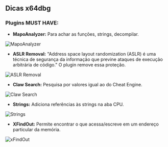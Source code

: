 ## Dicas x64dbg

### Plugins MUST HAVE:

- **MapoAnalyzer:** Para achar as funções, strings, decompilar.  

![MapoAnalyzer]( link )

- **ASLR Removal:**	"Address space layout randomization (ASLR) é uma técnica de segurança da informação que previne ataques de execução arbitrária de código." O plugin remove essa proteção. 
 
![ASLR Removal](https://github.com/EliederSousa/Engenharia-Reversa-Disassembly-/blob/main/x64dbg/plugins_backup/ASLR_Removal/aslr.png)

- **Claw Search:** Pesquisa por valores igual ao do Cheat Engine.  

![Claw Search](https://github.com/EliederSousa/Engenharia-Reversa-Disassembly-/blob/main/x64dbg/plugins_backup/ClawSearch/claw.png)

- **Strings:** Adiciona referências às strings na aba CPU.  

![Strings]( link )

- **XFindOut:** Permite encontrar o que acessa/escreve em um endereço particular da memória.  

![xFindOut](https://github.com/EliederSousa/Engenharia-Reversa-Disassembly-/blob/main/x64dbg/plugins_backup/xFindOut/xfindout.png)
